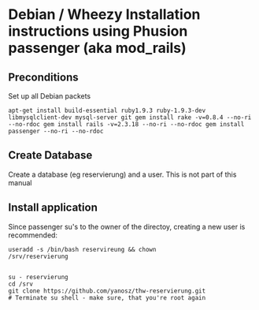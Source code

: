Debian / Wheezy Installation instructions using Phusion passenger (aka mod_rails)
==============================================

Preconditions
-----------------------------
Set up all Debian packets

<code>apt-get install build-essential ruby1.9.3 ruby-1.9.3-dev libmysqlclient-dev mysql-server git
gem install rake -v=0.8.4 --no-ri --no-rdoc
gem install rails -v=2.3.18 --no-ri --no-rdoc
gem install passenger --no-ri --no-rdoc</code>

Create Database
---------------------
Create a database (eg reservierung) and a user. This is not part of this manual

Install application
------------------
Since passenger su's to the owner of the directoy, creating a new user is recommended:

<code>useradd -s /bin/bash reservireung && chown /srv/reservierung</code>

<code>
su - reservierung
cd /srv
git clone https://github.com/yanosz/thw-reservierung.git
# Terminate su shell - make sure, that you're root again
</code>

